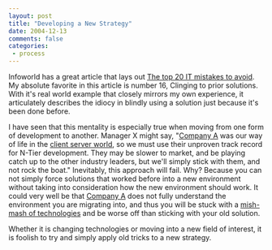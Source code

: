 ```yaml
---
layout: post
title: "Developing a New Strategy"
date: 2004-12-13
comments: false
categories:
 - process
---
```


Infoworld has a great article that lays out [The top 20 IT mistakes to avoid](http://www.infoworld.com/article/04/11/19/47FEtop20_1.html). My absolute favorite in this article is number 16, Clinging to prior solutions. With it's real world example that closely mirrors my own experience, it articulately describes the idiocy in blindly using a solution just because it's been done before.

   
   
I have seen that this mentality is especially true when moving from one form of development to another. Manager X might say, "[Company A](http://www.oracle.com) was our way of life in the [client server world](http://www.sybase.com/products/developmentintegration/powerbuilder), so we must use their unproven track record for N-Tier development. They may be slower to market, and be playing catch up to the other industry leaders, but we'll simply stick with them, and not rock the boat." Inevitably, this approach will fail. Why? Because you can not simply force solutions that worked before into a new environment without taking into consideration how the new environment should work. It could very well be that [Company A](http://www.oracle.com) does not fully understand the environment you are migrating into, and thus you will be stuck with a [mish-mash of technologies](http://www.jroller.com/page/wireframe/20040712#the_oracle_foolset) and be worse off than sticking with your old solution.

   
   
Whether it is changing technologies or moving into a new field of interest, it is foolish to try and simply apply old tricks to a new strategy.

